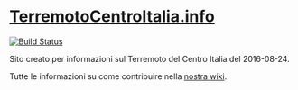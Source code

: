 # [TerremotoCentroItalia.info](http://terremotocentroitalia.info/)

[![Build Status](https://travis-ci.org/emergenzeHack/terremotocentro.svg)](https://travis-ci.org/emergenzeHack/terremotocentro)

Sito creato per informazioni sul Terremoto del Centro Italia del 2016-08-24.

Tutte le informazioni su come contribuire nella [nostra wiki](https://github.com/emergenzeHack/terremotocentro/wiki).
 
